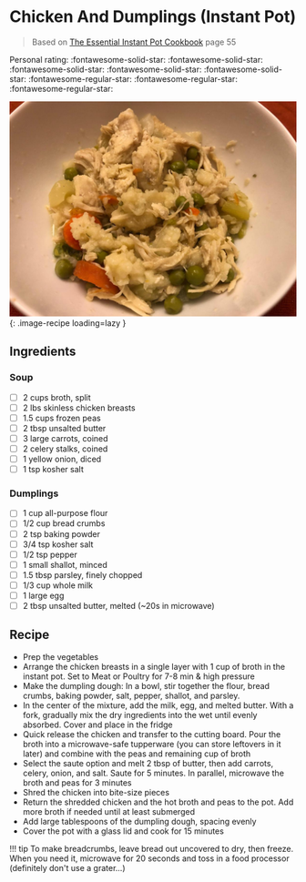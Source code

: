 # Chicken And Dumplings (Instant Pot)

> Based on [The Essential Instant Pot Cookbook] page 55

<!-- {cts} rating=2; (User can specify rating on scale of 1-5) -->

Personal rating: :fontawesome-solid-star: :fontawesome-solid-star: :fontawesome-solid-star: :fontawesome-solid-star: :fontawesome-solid-star: :fontawesome-regular-star: :fontawesome-regular-star: :fontawesome-regular-star:

<!-- {cte} -->

<!-- {cts} name_image=chicken_and_dumplings_instant_pot.jpeg; (User can specify image name) -->

![chicken_and_dumplings_instant_pot.jpeg](./chicken_and_dumplings_instant_pot.jpeg){: .image-recipe loading=lazy }

<!-- {cte} -->

## Ingredients

### Soup

- [ ] 2 cups broth, split
- [ ] 2 lbs skinless chicken breasts
- [ ] 1.5 cups frozen peas
- [ ] 2 tbsp unsalted butter
- [ ] 3 large carrots, coined
- [ ] 2 celery stalks, coined
- [ ] 1 yellow onion, diced
- [ ] 1 tsp kosher salt

### Dumplings

- [ ] 1 cup all-purpose flour
- [ ] 1/2 cup bread crumbs
- [ ] 2 tsp baking powder
- [ ] 3/4 tsp kosher salt
- [ ] 1/2 tsp pepper
- [ ] 1 small shallot, minced
- [ ] 1.5 tbsp parsley, finely chopped
- [ ] 1/3 cup whole milk
- [ ] 1 large egg
- [ ] 2 tbsp unsalted butter, melted (~20s in microwave)

## Recipe

- Prep the vegetables
- Arrange the chicken breasts in a single layer with 1 cup of broth in the instant pot. Set to Meat or Poultry for 7-8 min & high pressure
- Make the dumpling dough: In a bowl, stir together the flour, bread crumbs, baking powder, salt, pepper, shallot, and parsley.
- In the center of the mixture, add the milk, egg, and melted butter. With a fork, gradually mix the dry ingredients into the wet until evenly absorbed. Cover and place in the fridge
- Quick release the chicken and transfer to the cutting board. Pour the broth into a microwave-safe tupperware (you can store leftovers in it later) and combine with the peas and remaining cup of broth
- Select the saute option and melt 2 tbsp of butter, then add carrots, celery, onion, and salt. Saute for 5 minutes. In parallel, microwave the broth and peas for 3 minutes
- Shred the chicken into bite-size pieces
- Return the shredded chicken and the hot broth and peas to the pot. Add more broth if needed until at least submerged
- Add large tablespoons of the dumpling dough, spacing evenly
- Cover the pot with a glass lid and cook for 15 minutes

!!! tip
    To make breadcrumbs, leave bread out uncovered to dry, then freeze. When you need it, microwave for 20 seconds and toss in a food processor (definitely don't use a grater...)

[the essential instant pot cookbook]: https://smile.amazon.com/Essential-Instant-Pot-Cookbook-Foolproof/dp/0399580883
